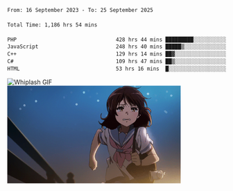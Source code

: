 


  
 
 <!--START_SECTION:waka-->

```txt
From: 16 September 2023 - To: 25 September 2025

Total Time: 1,186 hrs 54 mins

PHP                                428 hrs 44 mins █████████░░░░░░░░░░░░░░░░   35.76 %
JavaScript                         248 hrs 40 mins █████▒░░░░░░░░░░░░░░░░░░░   20.74 %
C++                                129 hrs 14 mins ██▓░░░░░░░░░░░░░░░░░░░░░░   10.78 %
C#                                 109 hrs 47 mins ██▒░░░░░░░░░░░░░░░░░░░░░░   09.16 %
HTML                               53 hrs 16 mins  █░░░░░░░░░░░░░░░░░░░░░░░░   04.44 %
```

<!--END_SECTION:waka-->

<p>
  <img src="whiplash.gif" alt="Whiplash GIF" width="400" height="500"/>

<img src="kumiko_run.gif" alt="Kumiko Run GIF" width="400"/>

</p>
